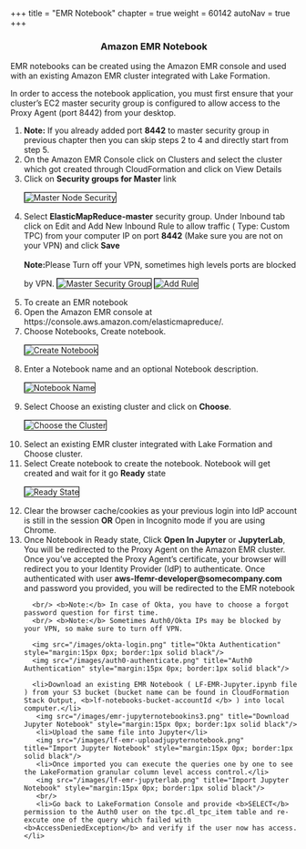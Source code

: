 +++
title = "EMR Notebook"
chapter = true
weight = 60142
autoNav = true
+++

<center><h3>Amazon EMR Notebook</h3></center>

<div>
EMR notebooks can be created using the Amazon EMR console and used with an existing Amazon EMR cluster integrated with Lake Formation.

In order to access the notebook application, you must first ensure that your cluster’s EC2 master security group is configured to allow access to the Proxy Agent (port 8442) from your desktop.

<ol>
      <li> <b>Note:</b> If you already added port <b>8442</b> to master security group in previous chapter then you can skip steps 2 to 4 and directly start from step 5. </li>
      <li> On the Amazon EMR Console click on Clusters and select the cluster which got created through CloudFormation and click on View Details  </li>
      <li> Click on <b>Security groups for Master</b> link </li>
      <img src="/images/masternode-securith-group.png" title="Master Node Security" style="margin:15px 0px; border:1px solid black"/>
      <li> Select <b>ElasticMapReduce-master</b> security group. Under Inbound tab click on Edit and Add New Inbound Rule to allow traffic ( Type: Custom TPC) from your computer IP on port <b>8442</b> (Make sure you are not on your VPN) and click <b>Save</b> </li> 
       <br/> <b>Note:</b>Please Turn off your VPN, sometimes high levels ports are blocked by VPN.
      <img src="/images/1mastersecuritygroup8442.png" title="Master Security Group" style="margin:15px 0px; border:1px solid black"/>
      <img src="/images/2mastersecuritygroup8442.png" title="Add Rule" style="margin:15px 0px; border:1px solid black"/>
      <li>To create an EMR notebook </li>
      <li>Open the Amazon EMR console at https://console.aws.amazon.com/elasticmapreduce/.</li>
      <li>Choose Notebooks, Create notebook.</li>
      <img src="/images/1create-emr-notebook.png" title="Create Notebook" style="margin:15px 0px; border:1px solid black"/>
      <li>Enter a Notebook name and an optional Notebook description.</li>
      <img src="/images/3create-notebook.png" title="Notebook Name" style="margin:15px 0px; border:1px solid black"/>
      <li>Select Choose an existing cluster and click on <b>Choose</b>.</li>
       <img src="/images/2choose-emr-cluster.png" title="Choose the Cluster" style="margin:15px 0px; border:1px solid black"/>
      <li>Select an existing EMR cluster integrated with Lake Formation and Choose cluster.</li>
      <li>Select Create notebook to create the notebook. Notebook will get created and wait for it go <b>Ready</b> state</li>
      <img src="/images/4notebook-in-readystatus.png" title="Ready State" style="margin:15px 0px; border:1px solid black"/>
      <li>Clear the browser cache/cookies as your previous login into IdP account is still in the session <b>OR</b> Open in Incognito mode if you are using Chrome. </li>
      <li>Once Notebook in Ready state, Click <b>Open In Jupyter</b> or <b>JupyterLab</b>, You will be redirected to the Proxy Agent on the Amazon EMR cluster. Once you’ve accepted the Proxy Agent’s certificate, your browser will redirect you to your Identity Provider (IdP) to authenticate. Once authenticated with user <b> aws-lfemr-developer@somecompany.com</b> and password you provided, you will be redirected to the EMR notebook </li>
      
      <br/> <b>Note:</b> In case of Okta, you have to choose a forgot password question for first time. 
      <br/> <b>Note:</b> Sometimes Auth0/Okta IPs may be blocked by your VPN, so make sure to turn off VPN.
            
      <img src="/images/okta-login.png" title="Okta Authentication" style="margin:15px 0px; border:1px solid black"/>
      <img src="/images/auth0-authenticate.png" title="Auth0 Authentication" style="margin:15px 0px; border:1px solid black"/>
             
      <li>Download an existing EMR Notebook ( LF-EMR-Jupyter.ipynb file ) from your S3 bucket (bucket name can be found in CloudFormation Stack Output, <b>lf-notebooks-bucket-accountId </b> ) into local computer.</li> 
       <img src="/images/emr-jupyternotebookins3.png" title="Download Jupyter Notebook" style="margin:15px 0px; border:1px solid black"/>
       <li>Upload the same file into Jupyter</li>      
       <img src="/images/lf-emr-uploadjupyternotebook.png" title="Import Jupyter Notebook" style="margin:15px 0px; border:1px solid black"/>
       <li>Once imported you can execute the queries one by one to see the LakeFormation granular column level access control.</li>
       <img src="/images/lf-emr-jupyterlab.png" title="Import Jupyter Notebook" style="margin:15px 0px; border:1px solid black"/>
       <br/>
       <li>Go back to LakeFormation Console and provide <b>SELECT</b> permission to the Auth0 user on the tpc.dl_tpc_item table and re-excute one of the query which failed with <b>AccessDeniedException</b> and verify if the user now has access. </li>
     
              
 </ol>      
       
                   
</div>

